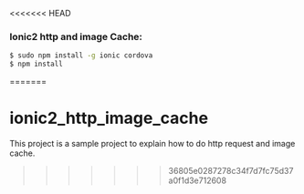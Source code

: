 <<<<<<< HEAD


### Ionic2 http and image Cache:


```bash
$ sudo npm install -g ionic cordova
$ npm install 
```

=======
# ionic2_http_image_cache
This project is a sample project to explain how to do http request and image cache.
>>>>>>> 36805e0287278c34f7d7fc75d37a0f1d3e712608
